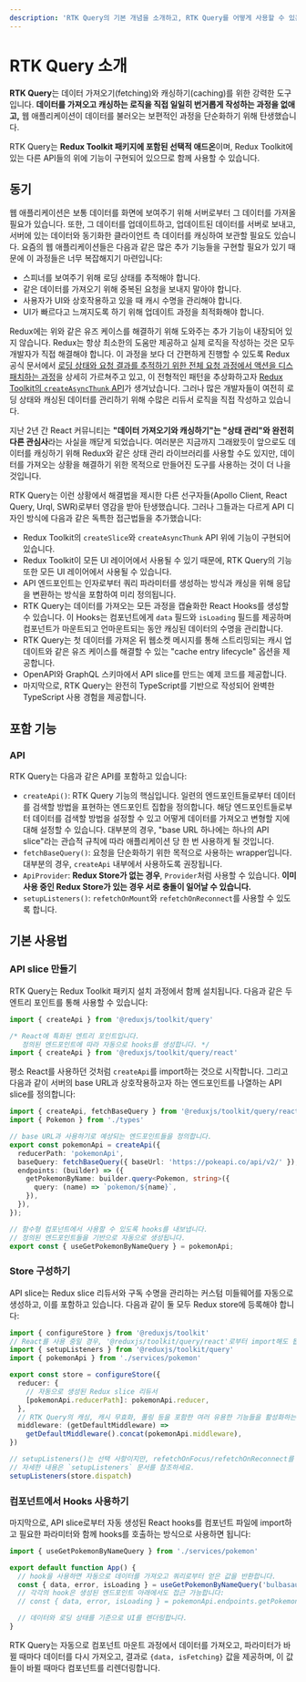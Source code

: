 ```yaml
---
description: 'RTK Query의 기본 개념을 소개하고, RTK Query를 어떻게 사용할 수 있는지 간략하게 안내합니다.'
---
```


# RTK Query 소개

**RTK Query**는 데이터 가져오기\(fetching\)와 캐싱하기\(caching\)를 위한 강력한 도구입니다. **데이터를 가져오고 캐싱하는 로직을 직접 일일히 번거롭게 작성하는 과정을 없애고,** 웹 애플리케이션이 데이터를 불러오는 보편적인 과정을 단순화하기 위해 탄생했습니다.

RTK Query는 **Redux Toolkit 패키지에 포함된 선택적 애드온**이며, Redux Toolkit에 있는 다른 API들의 위에 기능이 구현되어 있으므로 함께 사용할 수 있습니다.

## 동기

웹 애플리케이션은 보통 데이터를 화면에 보여주기 위해 서버로부터 그 데이터를 가져올 필요가 있습니다. 또한, 그 데이터를 업데이트하고, 업데이트된 데이터를 서버로 보내고, 서버에 있는 데이터와 동기화한 클라이언트 측 데이터를 캐싱하여 보관할 필요도 있습니다. 요즘의 웹 애플리케이션들은 다음과 같은 많은 추가 기능들을 구현할 필요가 있기 때문에 이 과정들은 너무 복잡해지기 마련입니다:

* 스피너를 보여주기 위해 로딩 상태를 추적해야 합니다.
* 같은 데이터를 가져오기 위해 중복된 요청을 보내지 말아야 합니다.
* 사용자가 UI와 상호작용하고 있을 때 캐시 수명을 관리해야 합니다.
* UI가 빠르다고 느껴지도록 하기 위해 업데이트 과정을 최적화해야 합니다.

Redux에는 위와 같은 유즈 케이스를 해결하기 위해 도와주는 추가 기능이 내장되어 있지 않습니다. Redux는 항상 최소한의 도움만 제공하고 실제 로직을 작성하는 것은 모두 개발자가 직접 해결해야 합니다. 이 과정을 보다 더 간편하게 진행할 수 있도록 Redux 공식 문서에서 [로딩 상태와 요청 결과를 추적하기 위한 전체 요청 과정에서 액션을 디스패치하는 과정](https://redux.js.org/tutorials/fundamentals/part-7-standard-patterns#async-request-status)을 상세히 가르쳐주고 있고, 이 전형적인 패턴을 추상화하고자 [Redux Toolkit의 `createAsyncThunk` API](https://redux-toolkit.js.org/api/createAsyncThunk)가 생겨났습니다. 그러나 많은 개발자들이 여전히 로딩 상태와 캐싱된 데이터를 관리하기 위해 수많은 리듀서 로직을 직접 작성하고 있습니다.

지난 2년 간 React 커뮤니티는 **"데이터 가져오기와 캐싱하기"는 "상태 관리"와 완전히 다른 관심사**라는 사실을 깨닫게 되었습니다. 여러분은 지금까지 그래왔듯이 앞으로도 데이터를 캐싱하기 위해 Redux와 같은 상태 관리 라이브러리를 사용할 수도 있지만, 데이터를 가져오는 상황을 해결하기 위한 목적으로 만들어진 도구를 사용하는 것이 더 나을 것입니다.

RTK Query는 이런 상황에서 해결법을 제시한 다른 선구자들\(Apollo Client, React Query, Urql, SWR\)로부터 영감을 받아 탄생했습니다. 그러나 그들과는 다르게 API 디자인 방식에 다음과 같은 독특한 접근법들을 추가했습니다:

* Redux Toolkit의 `createSlice`와 `createAsyncThunk` API 위에 기능이 구현되어 있습니다.
* Redux Toolkit이 모든 UI 레이어에서 사용될 수 있기 때문에, RTK Query의 기능 또한 모든 UI 레이어에서 사용될 수 있습니다.
* API 엔드포인트는 인자로부터 쿼리 파라미터를 생성하는 방식과 캐싱을 위해 응답을 변환하는 방식을 포함하여 미리 정의됩니다.
* RTK Query는 데이터를 가져오는 모든 과정을 캡슐화한 React Hooks를 생성할 수 있습니다. 이 Hooks는 컴포넌트에게 `data` 필드와 `isLoading` 필드를 제공하며 컴포넌트가 마운트되고 언마운트되는 동안 캐싱된 데이터의 수명을 관리합니다.
* RTK Query는 첫 데이터를 가져온 뒤 웹소켓 메시지를 통해 스트리밍되는 캐시 업데이트와 같은 유즈 케이스를 해결할 수 있는 "cache entry lifecycle" 옵션을 제공합니다.
* OpenAPI와 GraphQL 스키마에서 API slice를 만드는 예제 코드를 제공합니다.
* 마지막으로, RTK Query는 완전히 TypeScript를 기반으로 작성되어 완벽한 TypeScript 사용 경험을 제공합니다.

## 포함 기능

### API

RTK Query는 다음과 같은 API를 포함하고 있습니다:

* `createApi()`: RTK Query 기능의 핵심입니다. 일련의 엔드포인트들로부터 데이터를 검색할 방법을 표현하는 엔드포인트 집합을 정의합니다. 해당 엔드포인트들로부터 데이터를 검색할 방법을 설정할 수 있고 어떻게 데이터를 가져오고 변형할 지에 대해 설정할 수 있습니다. 대부분의 경우, "base URL 하나에는 하나의 API slice"라는 관습적 규칙에 따라 애플리케이션 당 한 번 사용하게 될 것입니다.
* `fetchBaseQuery()`: 요청을 단순화하기 위한 목적으로 사용하는 wrapper입니다. 대부분의 경우, `createApi` 내부에서 사용하도록 권장됩니다.
* `ApiProvider`: **Redux Store가 없는 경우**, `Provider`처럼 사용할 수 있습니다. **이미 사용 중인 Redux Store가 있는 경우 서로 충돌이 일어날 수 있습니다.**
* `setupListeners()`: `refetchOnMount`와 `refetchOnReconnect`를 사용할 수 있도록 합니다.

## 기본 사용법

### API slice 만들기

RTK Query는 Redux Toolkit 패키지 설치 과정에서 함께 설치됩니다. 다음과 같은 두 엔트리 포인트를 통해 사용할 수 있습니다:

```javascript
import { createApi } from '@reduxjs/toolkit/query'

/* React에 특화된 엔트리 포인트입니다.
   정의된 엔드포인트에 따라 자동으로 hooks를 생성합니다. */
import { createApi } from '@reduxjs/toolkit/query/react'
```

평소 React를 사용하던 것처럼 `createApi`를 import하는 것으로 시작합니다. 그리고 다음과 같이 서버의 base URL과 상호작용하고자 하는 엔드포인트를 나열하는 API slice를 정의합니다:

```typescript
import { createApi, fetchBaseQuery } from '@reduxjs/toolkit/query/react'
import { Pokemon } from './types'

// base URL과 사용하기로 예상되는 엔드포인트들을 정의합니다.
export const pokemonApi = createApi({
  reducerPath: 'pokemonApi',
  baseQuery: fetchBaseQuery({ baseUrl: 'https://pokeapi.co/api/v2/' }),
  endpoints: (builder) => ({
    getPokemonByName: builder.query<Pokemon, string>({
      query: (name) => `pokemon/${name}`,
    }),
  }),
});

// 함수형 컴포넌트에서 사용할 수 있도록 hooks를 내보냅니다.
// 정의된 엔드포인트들을 기반으로 자동으로 생성됩니다.
export const { useGetPokemonByNameQuery } = pokemonApi;
```

### Store 구성하기

API slice는 Redux slice 리듀서와 구독 수명을 관리하는 커스텀 미들웨어를 자동으로 생성하고, 이를 포함하고 있습니다. 다음과 같이 둘 모두 Redux store에 등록해야 합니다:

```typescript
import { configureStore } from '@reduxjs/toolkit'
// React를 사용 중일 경우, '@reduxjs/toolkit/query/react'로부터 import해도 됩니다.
import { setupListeners } from '@reduxjs/toolkit/query'
import { pokemonApi } from './services/pokemon'

export const store = configureStore({
  reducer: {
    // 자동으로 생성된 Redux slice 리듀서
    [pokemonApi.reducerPath]: pokemonApi.reducer,
  },
  // RTK Query의 캐싱, 캐시 무효화, 폴링 등을 포함한 여러 유용한 기능들을 활성화하는 api 미들웨어
  middleware: (getDefaultMiddleware) =>
    getDefaultMiddleware().concat(pokemonApi.middleware),
})

// setupListeners()는 선택 사항이지만, refetchOnFocus/refetchOnReconnect를 위해서는 필수적으로 사용해야 합니다.
// 자세한 내용은 `setupListeners` 문서를 참조하세요.
setupListeners(store.dispatch)
```

### 컴포넌트에서 Hooks 사용하기

마지막으로, API slice로부터 자동 생성된 React hooks를 컴포넌트 파일에 import하고 필요한 파라미터와 함께 hooks를 호출하는 방식으로 사용하면 됩니다:

```javascript
import { useGetPokemonByNameQuery } from './services/pokemon'

export default function App() {
  // hook을 사용하면 자동으로 데이터를 가져오고 쿼리로부터 얻은 값을 반환합니다.
  const { data, error, isLoading } = useGetPokemonByNameQuery('bulbasaur');
  // 각각의 hook은 생성된 엔드포인트 아래에서도 접근 가능합니다:
  // const { data, error, isLoading } = pokemonApi.endpoints.getPokemonByName.useQuery('bulbasaur');

  // 데이터와 로딩 상태를 기준으로 UI를 렌더링합니다.
}
```

RTK Query는 자동으로 컴포넌트 마운트 과정에서 데이터를 가져오고, 파라미터가 바뀔 때마다 데이터를 다시 가져오고, 결과로 `{data, isFetching}` 값을 제공하며, 이 값들이 바뀔 때마다 컴포넌트를 리렌더링합니다.


